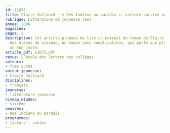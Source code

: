 ```yaml
---
id: 11675
title: Claire Julliard – « Des Indiens au paradis ». Lecture cursive autour des contes
rubrique: Littérature de jeunesse [6e]
annee: 2006
magazine: 
pages: 2
description: Cet article propose de lire un extrait du roman de Claire Julliard à
  des élèves de sixième, un roman sans complications, qui parle aux plus jeunes avec
  un ton juste.
article_pdf: 11675.pdf
revue: L’école des lettres des collèges
auteurs:
- Yves Lucas
auteur_jeunesse:
- Claire Julliard
disciplines:
- français
jeunesse:
- littérature jeunesse
niveau_etudes:
- sixième
oeuvres:
- Des Indiens au paradis
programmes:
- lecture - contes
---
```


